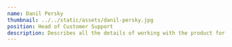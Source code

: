 ```yaml
---
name: Danil Persky
thumbnail: ../../static/assets/danil-persky.jpg
position: Head of Customer Support
description: Describes all the details of working with the product for customers
---
```

